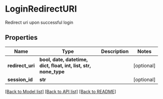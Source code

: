 # LoginRedirectURI

Redirect uri upon successful login

## Properties
Name | Type | Description | Notes
------------ | ------------- | ------------- | -------------
**redirect_uri** | **bool, date, datetime, dict, float, int, list, str, none_type** |  | [optional] 
**session_id** | **str** |  | [optional] 

[[Back to Model list]](../README.md#documentation-for-models) [[Back to API list]](../README.md#documentation-for-api-endpoints) [[Back to README]](../README.md)


